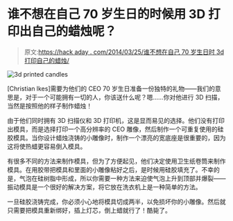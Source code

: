 # 谁不想在自己 70 岁生日的时候用 3D 打印出自己的蜡烛呢？

> 原文:[https://hack aday . com/2014/03/25/谁不想在自己 70 岁生日时 3d 打印自己的蜡烛/](https://hackaday.com/2014/03/25/who-wouldnt-want-3d-printed-candles-of-yourself-on-your-70th-birthday/)

![3d printed candles](../Images/e7eddd3f811345ec9a99881b9433093d.png)

[Christian lkes]需要为他们的 CEO 70 岁生日准备一份独特的礼物——我们的意思是，对于一个可能拥有一切的人，你该送什么呢？嗯……你对他进行 3D 扫描，当然是按照他的样子制作蜡烛！

由于他们同时拥有 3D 扫描仪和 3D 打印机，这是显而易见的选择。他们没有打印出模具，而是选择打印一个高分辨率的 CEO 雕像，然后制作一个可重复使用的硅胶模具。当你设计蜡烛浇铸的小雕像时，制作一个漂亮的宽底座是很重要的，因为这将使热蜡更容易倒入模具。

有很多不同的方法来制作模具，但为了方便起见，他们决定使用卫生纸卷筒来制作模具。在用胶带把模具和里面的小雕像粘好之后，是时候用硅胶填充了。不幸的是，气泡在硅树脂中形成，所以你需要一种方法来迫使气泡上升到顶部并爆裂——振动模具是一个很好的解决方案，将它放在洗衣机上是一种简单的方法。

一旦硅胶浇铸完成，你必须小心地将模具切成两半，以免损坏你的小雕像。然后就只需要把模具重新绑好，插上灯芯，倒上蜡就行了！酷毙了。